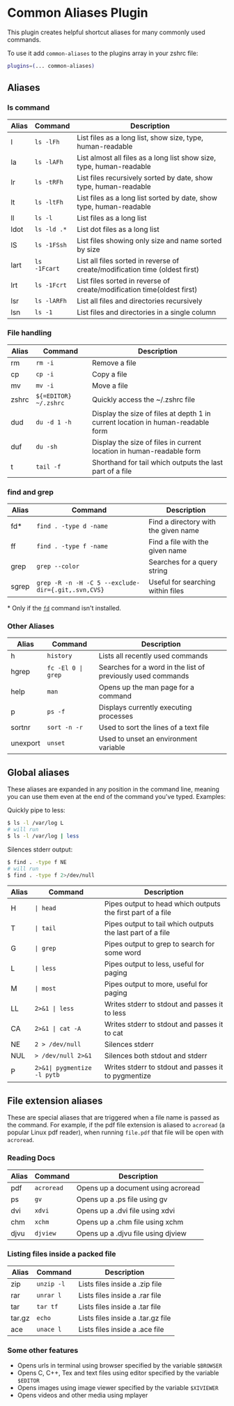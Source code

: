 # Common Aliases Plugin

This plugin creates helpful shortcut aliases for many commonly used commands.

To use it add `common-aliases` to the plugins array in your zshrc file:

```zsh
plugins=(... common-aliases)
```

## Aliases

### ls command

| Alias | Command      | Description                                                                 |
| ----- | ------------ | --------------------------------------------------------------------------- |
| l     | `ls -lFh`    | List files as a long list, show size, type, human-readable                  |
| la    | `ls -lAFh`   | List almost all files as a long list show size, type, human-readable        |
| lr    | `ls -tRFh`   | List files recursively sorted by date, show type, human-readable            |
| lt    | `ls -ltFh`   | List files as a long list sorted by date, show type, human-readable         |
| ll    | `ls -l`      | List files as a long list                                                   |
| ldot  | `ls -ld .*`  | List dot files as a long list                                               |
| lS    | `ls -1FSsh`  | List files showing only size and name sorted by size                        |
| lart  | `ls -1Fcart` | List all files sorted in reverse of create/modification time (oldest first) |
| lrt   | `ls -1Fcrt`  | List files sorted in reverse of create/modification time(oldest first)      |
| lsr   | `ls -lARFh`  | List all files and directories recursively                                  |
| lsn   | `ls -1`      | List files and directories in a single column                               |

### File handling

| Alias | Command               | Description                                                                     |
| ----- | --------------------- | ------------------------------------------------------------------------------- |
| rm    | `rm -i`               | Remove a file                                                                   |
| cp    | `cp -i`               | Copy a file                                                                     |
| mv    | `mv -i`               | Move a file                                                                     |
| zshrc | `${=EDITOR} ~/.zshrc` | Quickly access the ~/.zshrc file                                                |
| dud   | `du -d 1 -h`          | Display the size of files at depth 1 in current location in human-readable form |
| duf   | `du -sh`              | Display the size of files in current location in human-readable form            |
| t     | `tail -f`             | Shorthand for tail which outputs the last part of a file                        |

### find and grep

| Alias | Command                                            | Description                          |
| ----- | -------------------------------------------------- | ------------------------------------ |
| fd\*  | `find . -type d -name`                             | Find a directory with the given name |
| ff    | `find . -type f -name`                             | Find a file with the given name      |
| grep  | `grep --color`                                     | Searches for a query string          |
| sgrep | `grep -R -n -H -C 5 --exclude-dir={.git,.svn,CVS}` | Useful for searching within files    |

\* Only if the [`fd`](https://github.com/sharkdp/fd) command isn't installed.

### Other Aliases

| Alias    | Command            | Description                                                 |
| -------- | ------------------ | ----------------------------------------------------------- |
| h        | `history`          | Lists all recently used commands                            |
| hgrep    | `fc -El 0 \| grep` | Searches for a word in the list of previously used commands |
| help     | `man`              | Opens up the man page for a command                         |
| p        | `ps -f`            | Displays currently executing processes                      |
| sortnr   | `sort -n -r`       | Used to sort the lines of a text file                       |
| unexport | `unset`            | Used to unset an environment variable                       |

## Global aliases

These aliases are expanded in any position in the command line, meaning you can use them even at the end of the command
you've typed. Examples:

Quickly pipe to less:

```zsh
$ ls -l /var/log L
# will run
$ ls -l /var/log | less
```

Silences stderr output:

```zsh
$ find . -type f NE
# will run
$ find . -type f 2>/dev/null
```

| Alias | Command                     | Description                                                 |
| ----- | --------------------------- | ----------------------------------------------------------- |
| H     | `\| head`                   | Pipes output to head which outputs the first part of a file |
| T     | `\| tail`                   | Pipes output to tail which outputs the last part of a file  |
| G     | `\| grep`                   | Pipes output to grep to search for some word                |
| L     | `\| less`                   | Pipes output to less, useful for paging                     |
| M     | `\| most`                   | Pipes output to more, useful for paging                     |
| LL    | `2>&1 \| less`              | Writes stderr to stdout and passes it to less               |
| CA    | `2>&1 \| cat -A`            | Writes stderr to stdout and passes it to cat                |
| NE    | `2 > /dev/null`             | Silences stderr                                             |
| NUL   | `> /dev/null 2>&1`          | Silences both stdout and stderr                             |
| P     | `2>&1\| pygmentize -l pytb` | Writes stderr to stdout and passes it to pygmentize         |

## File extension aliases

These are special aliases that are triggered when a file name is passed as the command. For example, if the pdf file
extension is aliased to `acroread` (a popular Linux pdf reader), when running `file.pdf`
that file will be open with `acroread`.

### Reading Docs

| Alias | Command    | Description                        |
| ----- | ---------- | ---------------------------------- |
| pdf   | `acroread` | Opens up a document using acroread |
| ps    | `gv`       | Opens up a .ps file using gv       |
| dvi   | `xdvi`     | Opens up a .dvi file using xdvi    |
| chm   | `xchm`     | Opens up a .chm file using xchm    |
| djvu  | `djview`   | Opens up a .djvu file using djview |

### Listing files inside a packed file

| Alias  | Command    | Description                       |
| ------ | ---------- | --------------------------------- |
| zip    | `unzip -l` | Lists files inside a .zip file    |
| rar    | `unrar l`  | Lists files inside a .rar file    |
| tar    | `tar tf`   | Lists files inside a .tar file    |
| tar.gz | `echo`     | Lists files inside a .tar.gz file |
| ace    | `unace l`  | Lists files inside a .ace file    |

### Some other features

- Opens urls in terminal using browser specified by the variable `$BROWSER`
- Opens C, C++, Tex and text files using editor specified by the variable `$EDITOR`
- Opens images using image viewer specified by the variable `$XIVIEWER`
- Opens videos and other media using mplayer
